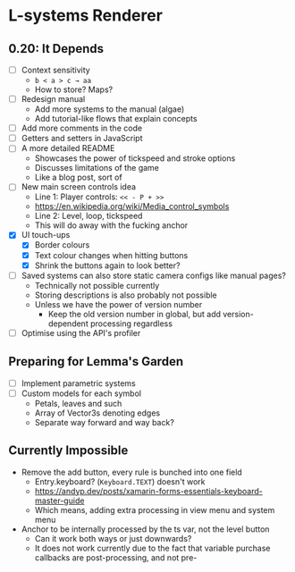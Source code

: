 # L-systems Renderer

## 0.20: It Depends

- [ ] Context sensitivity
  - `b < a > c → aa`
  - How to store? Maps?
- [ ] Redesign manual
  - Add more systems to the manual (algae)
  - Add tutorial-like flows that explain concepts
- [ ] Add more comments in the code
- [ ] Getters and setters in JavaScript
- [ ] A more detailed README
  - Showcases the power of tickspeed and stroke options
  - Discusses limitations of the game
  - Like a blog post, sort of
- [ ] New main screen controls idea
  - Line 1: Player controls: `<< - P + >>`
  - https://en.wikipedia.org/wiki/Media_control_symbols
  - Line 2: Level, loop, tickspeed
  - This will do away with the fucking anchor
- [x] UI touch-ups
  - [x] Border colours 
  - [x] Text colour changes when hitting buttons
  - [x] Shrink the buttons again to look better?
- [ ] Saved systems can also store static camera configs like manual pages?
  - Technically not possible currently
  - Storing descriptions is also probably not possible
  - Unless we have the power of version number
    - Keep the old version number in global, but add version-dependent
    processing regardless
- [ ] Optimise using the API's profiler

## Preparing for Lemma's Garden

- [ ] Implement parametric systems
- [ ] Custom models for each symbol
  - Petals, leaves and such
  - Array of Vector3s denoting edges
  - Separate way forward and way back?

## Currently Impossible

- Remove the add button, every rule is bunched into one field
  - Entry.keyboard? (`Keyboard.TEXT`) doesn't work
  - https://andyp.dev/posts/xamarin-forms-essentials-keyboard-master-guide
  - Which means, adding extra processing in view menu and system menu
- Anchor to be internally processed by the ts var, not the level button
  - Can it work both ways or just downwards?
  - It does not work currently due to the fact that variable purchase callbacks
  are post-processing, and not pre-
